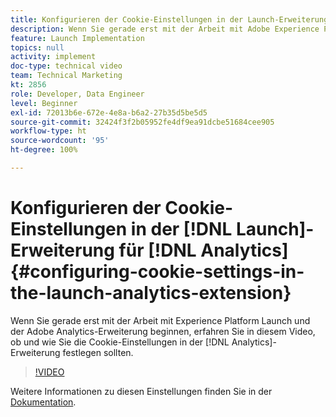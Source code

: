 ```yaml
---
title: Konfigurieren der Cookie-Einstellungen in der Launch-Erweiterung für Analytics
description: Wenn Sie gerade erst mit der Arbeit mit Adobe Experience Platform Launch und der Adobe Analytics-Erweiterung beginnen, erfahren Sie in diesem Video, ob und wie Sie Cookie-Einstellungen in der Analytics-Erweiterung festlegen sollten.
feature: Launch Implementation
topics: null
activity: implement
doc-type: technical video
team: Technical Marketing
kt: 2856
role: Developer, Data Engineer
level: Beginner
exl-id: 72013b6e-672e-4e8a-b6a2-27b35d5be5d5
source-git-commit: 32424f3f2b05952fe4df9ea91dcbe51684cee905
workflow-type: ht
source-wordcount: '95'
ht-degree: 100%

---
```


# Konfigurieren der Cookie-Einstellungen in der [!DNL Launch]-Erweiterung für [!DNL Analytics] {#configuring-cookie-settings-in-the-launch-analytics-extension}

Wenn Sie gerade erst mit der Arbeit mit Experience Platform Launch und der Adobe Analytics-Erweiterung beginnen, erfahren Sie in diesem Video, ob und wie Sie die Cookie-Einstellungen in der [!DNL Analytics]-Erweiterung festlegen sollten.

>[!VIDEO](https://video.tv.adobe.com/v/27212/?quality=9)

Weitere Informationen zu diesen Einstellungen finden Sie in der [Dokumentation](https://docs.adobelaunch.com/extension-reference/web/adobe-analytics-extension#cookies).

